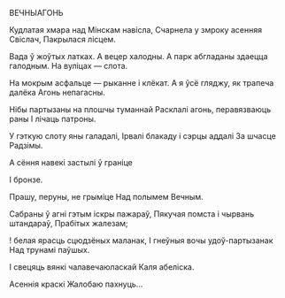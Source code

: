  
ВЕЧНЫАГОНЬ

Кудлатая хмара над Мінскам навісла, Счарнела у змроку асенняя Свіслач, Пакрылася лісцем.

Вада ў жоўтых латках. А вецер халодны. А парк абгладаны здаецца галодным. На вуліцах — слота.

На мокрым асфальце — рыканне і клёкат. А я ўсё гляджу, як трапеча далёка Агонь непагасны.

Нібы партызаны на плошчы туманнай Расклалі агонь, перавязваюць раны I лічаць патроны.

У гэткую слоту яны галадалі, Ірвалі блакаду і сэрцы аддалі За шчасце Радзімы.

А сёння навекі застылі ў граніце

I бронзе.

Прашу, перуны, не грыміце Над полымем Вечным.

Сабраны ў агні гэтым іскры пажараў, Пякучая помста і чырвань штандараў, Прабітых жалезам;

! белая ярасць сцюдзёных маланак, I гнеўныя вочы удоў-партызанак Над трунамі паўшых.

I свецяць вянкі чалавечаюласкай Каля абеліска.

Асеннія краскі Жалобаю пахнуць...
